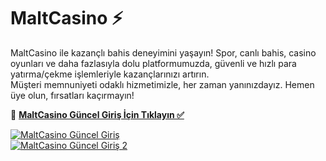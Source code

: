 # MaltCasino ⚡️  

MaltCasino ile kazançlı bahis deneyimini yaşayın! Spor, canlı bahis, casino oyunları ve daha fazlasıyla dolu platformumuzda, güvenli ve hızlı para yatırma/çekme işlemleriyle kazançlarınızı artırın.  
Müşteri memnuniyeti odaklı hizmetimizle, her zaman yanınızdayız. Hemen üye olun, fırsatları kaçırmayın!  

🔗 **[MaltCasino Güncel Giriş İçin Tıklayın ✅](https://heylink.me/bonussitelerii/)**  

[![MaltCasino Güncel Giriş](https://i.ibb.co/YjtLwQ8/cats.jpg)](https://heylink.me/bonussitelerii/)  
[![MaltCasino Güncel Giriş 2](https://i.ibb.co/VHdrjnQ/df.jpg)](https://heylink.me/bonussitelerii/)  
